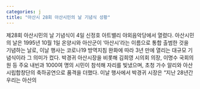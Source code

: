 ```yaml
---
categories: j
title: "아산시 28회 아산시민의 날 기념식 성황"
---
```

제28회 아산시민의 날 기념식이 4일 신정호 아트밸리 야외음악당에서 열렸다. 아산시민의 날은 1995년 10월 1일 온양시와 아산군이 ‘아산시’라는 이름으로 통합 출범한 것을 기념하는 날로, 이날 행사는 코로나19 방역지침 완화에 따라 3년 만에 열리는 대규모 기념식이라 그 의미가 컸다. 박경귀 아산시장을 비롯해 김희영 시의회 의장, 이명수 국회의원 등 주요 내빈과 1000여 명의 시민이 참석해 자리를 빛냈으며, 초청 가수 알리와 아산시립합창단의 축하공연으로 품격을 더했다. 이날 행사에서 박경귀 시장은 “지난 28년간 우리는 아산의